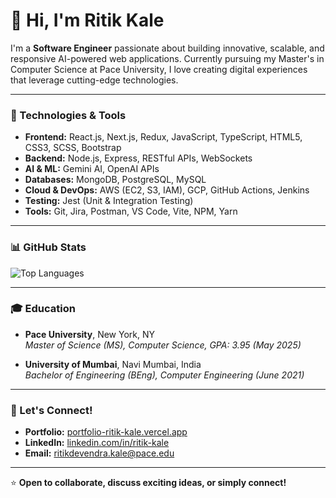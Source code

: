# 👋 Hi, I'm Ritik Kale

I'm a **Software Engineer** passionate about building innovative, scalable, and responsive AI-powered web applications. Currently pursuing my Master's in Computer Science at Pace University, I love creating digital experiences that leverage cutting-edge technologies.

---

### 🚀 Technologies & Tools

- **Frontend:** React.js, Next.js, Redux, JavaScript, TypeScript, HTML5, CSS3, SCSS, Bootstrap  
- **Backend:** Node.js, Express, RESTful APIs, WebSockets  
- **AI & ML:** Gemini AI, OpenAI APIs  
- **Databases:** MongoDB, PostgreSQL, MySQL  
- **Cloud & DevOps:** AWS (EC2, S3, IAM), GCP, GitHub Actions, Jenkins  
- **Testing:** Jest (Unit & Integration Testing)  
- **Tools:** Git, Jira, Postman, VS Code, Vite, NPM, Yarn  

---

### 📊 GitHub Stats

![Top Languages](https://github-readme-stats.vercel.app/api/top-langs/?username=ItsRitik&layout=compact&theme=radical)

---

### 🎓 Education

- **Pace University**, New York, NY  
  *Master of Science (MS), Computer Science, GPA: 3.95 (May 2025)*  

- **University of Mumbai**, Navi Mumbai, India  
  *Bachelor of Engineering (BEng), Computer Engineering (June 2021)*  

---

### 🔗 Let's Connect!

- **Portfolio:** [portfolio-ritik-kale.vercel.app](https://portfolio-ritik-kale.vercel.app)  
- **LinkedIn:** [linkedin.com/in/ritik-kale](https://linkedin.com/in/ritik-kale)  
- **Email:** [ritikdevendra.kale@pace.edu](mailto:ritikdevendra.kale@pace.edu)

---

⭐️ **Open to collaborate, discuss exciting ideas, or simply connect!**

